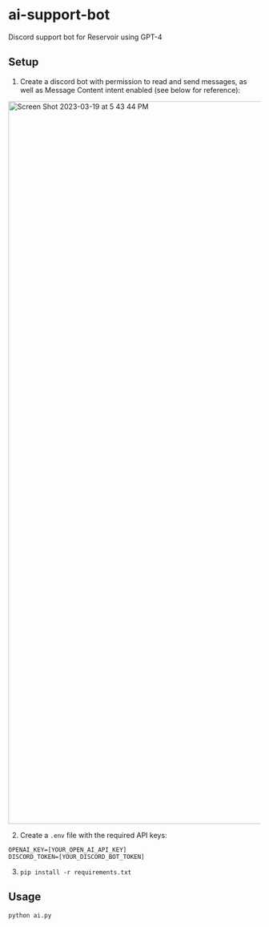 # ai-support-bot
Discord support bot for Reservoir using GPT-4

## Setup
1. Create a discord bot with permission to read and send messages, as well as Message Content intent enabled (see below for reference):
<img width="1443" alt="Screen Shot 2023-03-19 at 5 43 44 PM" src="https://user-images.githubusercontent.com/1606986/226221585-99a2d5bd-40ea-4b4a-a18f-f47e83f6dc0e.png">

2. Create a `.env` file with the required API keys:

  ```
  OPENAI_KEY=[YOUR_OPEN_AI_API_KEY] 
  DISCORD_TOKEN=[YOUR_DISCORD_BOT_TOKEN]
  ```
3. `pip install -r requirements.txt`

## Usage
`python ai.py`
